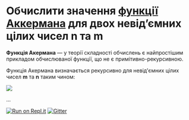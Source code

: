# Обчислити значення [функції Аккермана](https://uk.wikipedia.org/wiki/%D0%A4%D1%83%D0%BD%D0%BA%D1%86%D1%96%D1%8F_%D0%90%D0%BA%D0%B5%D1%80%D0%BC%D0%B0%D0%BD%D0%B0) для двох невідʼємних цілих чисел n та m

**Функція Акермана** — у теорії складності обчислень є найпростішим прикладом обчислюваної функції, що не є примітивно-рекурсивною.

Функція Акермана визначається рекурсивно для невід'ємних цілих чисел **m** та  **n** таким чином:

![](https://www.bestprog.net/wp-content/uploads/2019/01/recursion_03r.jpg)

...

[![Run on Repl.it](https://repl.it/badge/github/ppc-ntu-khpi/identifiers-types-starter)](https://repl.it/github/ppc-ntu-khpi/identifiers-types-starter) [![Gitter](https://badges.gitter.im/PPC-SE-2020/OOP.svg)](https://gitter.im/PPC-SE-2020/OOP?utm_source=badge&utm_medium=badge&utm_campaign=pr-badge)


